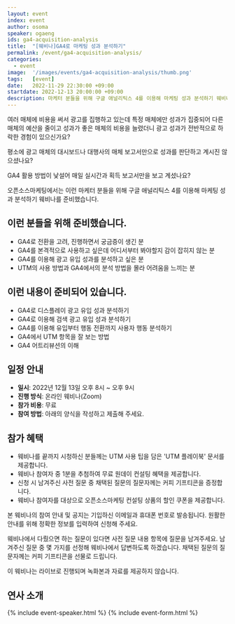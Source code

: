```yaml
---
layout: event
index: event
author: osoma
speaker: ogaeng
ids: ga4-acquisition-analysis
title:  "[웨비나]GA4로 마케팅 성과 분석하기"
permalink: /event/ga4-acquisition-analysis/
categories:
  - event
image:  '/images/events/ga4-acquisition-analysis/thumb.png'
tags:   [event]
date:   2022-11-29 22:30:00 +09:00
startdate: 2022-12-13 20:00:00 +09:00
description: 마케터 분들을 위해 구글 애널리틱스 4를 이용해 마케팅 성과 분석하기 웨비나를 준비했습니다.
---
```


여러 매체에 비용을 써서 광고를 집행하고 있는데 특정 매체에만 성과가 집중되어 다른 매체의 예산을 줄이고 성과가 좋은 매체의 비용을 늘렸더니 광고 성과가 전반적으로 하락한 경험이 있으신가요?

평소에 광고 매체의 대시보드나 대행사의 매체 보고서만으로 성과를 판단하고 계시진 않으셨나요?

GA4 활용 방법이 낯설어 매일 실시간과 획득 보고서만을 보고 계셨나요?

오픈소스마케팅에서는 이런 마케터 분들을 위해 구글 애널리틱스 4를 이용해 마케팅 성과 분석하기 웨비나를 준비했습니다.

## 이런 분들을 위해 준비했습니다.

- GA4로 전환을 고려, 진행하면서 궁금증이 생긴 분
- GA4를 본격적으로 사용하고 싶은데 어디서부터 봐야할지 감이 잡히지 않는 분
- GA4를 이용해 광고 유입 성과를 분석하고 싶은 분
- UTM의 사용 방법과 GA4에서의 분석 방법을 몰라 어려움을 느끼는 분

## 이런 내용이 준비되어 있습니다.

- GA4로 디스플레이 광고 유입 성과 분석하기
- GA4로 이용해 검색 광고 유입 성과 분석하기
- GA4를 이용해 유입부터 행동 전환까지 사용자 행동 분석하기
- GA4에서 UTM 항목을 잘 보는 방법
- GA4 어트리뷰션의 이해

## 일정 안내

- **일시**: 2022년 12월 13일 오후 8시 ~ 오후 9시
- **진행 방식**: 온라인 웨비나(Zoom)
- **참가 비용**: 무료
- **참여 방법**: 아래의 양식을 작성하고 제출해 주세요.

## 참가 혜택

- 웨비나를 끝까지 시청하신 분들께는 UTM 사용 팁을 담은 'UTM 플레이북' 문서를 제공합니다.
- 웨비나 참여자 중 1분을 추첨하여 무료 원데이 컨설팅 혜택을 제공합니다.
- 신청 시 남겨주신 사전 질문 중 채택된 질문의 질문자께는 커피 기프티콘을 증정합니다.
- 웨비나 참여자를 대상으로 오픈소스마케팅 컨설팅 상품의 할인 쿠폰을 제공합니다.

본 웨비나의 참여 안내 및 공지는 기입하신 이메일과 휴대폰 번호로 발송됩니다. 원활한 안내를 위해 정확한 정보를 입력하여 신청해 주세요.

웨비나에서 다뤘으면 하는 질문이 있다면 사전 질문 내용 항목에 질문을 남겨주세요. 남겨주신 질문 중 몇 가지를 선정해 웨비나에서 답변하도록 하겠습니다. 채택된 질문의 질문자께는 커피 기프티콘을 선물로 드립니다.

이 웨비나는 라이브로 진행되며 녹화본과 자료를 제공하지 않습니다.

## 연사 소개

{% include event-speaker.html %}
{% include event-form.html %}
